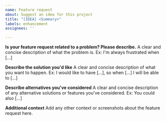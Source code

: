 ```yaml
---
name: Feature request
about: Suggest an idea for this project
title: "[IDEA] <Summary>"
labels: enhancement
assignees: ''

---
```


**Is your feature request related to a problem? Please describe.**
A clear and concise description of what the problem is.
Ex: I'm always frustrated when [...]

**Describe the solution you'd like**
A clear and concise description of what you want to happen.
Ex: I would like to have [...], so when [...] I will be able to [...]

**Describe alternatives you've considered**
A clear and concise description of any alternative solutions or features you've considered.
Ex: You could also [...]

**Additional context**
Add any other context or screenshots about the feature request here.

